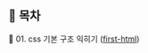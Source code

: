 ## 🤖 목차
📃 01. css 기본 구조 익히기 ([first-html](https://github.com/hyedi3x/html-css/blob/main/css/01.Basic-css/README.md)) <br>